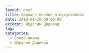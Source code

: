 ```yaml
---
layout: post
title: Хорошее мнение о мусульманах
date: 2019-01-10 00:00:00
excerpt: Ибрагим Дадиков
tag:
categories:
  - Слово имама
  - Ибрагим Дадиков
---
```



